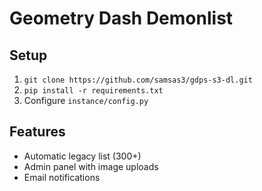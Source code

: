# Geometry Dash Demonlist

## Setup
1. `git clone https://github.com/samsas3/gdps-s3-dl.git`
2. `pip install -r requirements.txt`
3. Configure `instance/config.py`

## Features
- Automatic legacy list (300+)
- Admin panel with image uploads
- Email notifications
